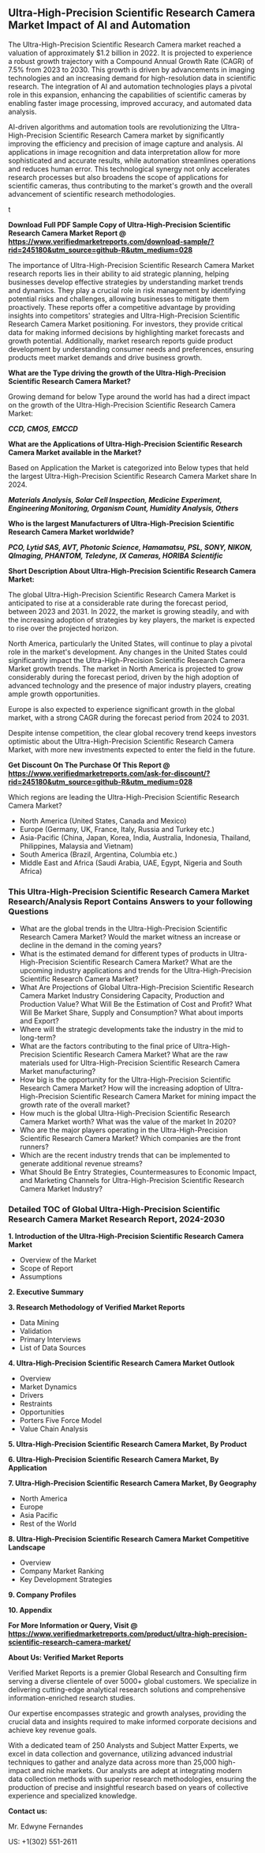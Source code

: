 <h2>Ultra-High-Precision Scientific Research Camera Market Impact of AI and Automation</h2><p>The Ultra-High-Precision Scientific Research Camera market reached a valuation of approximately $1.2 billion in 2022. It is projected to experience a robust growth trajectory with a Compound Annual Growth Rate (CAGR) of 7.5% from 2023 to 2030. This growth is driven by advancements in imaging technologies and an increasing demand for high-resolution data in scientific research. The integration of AI and automation technologies plays a pivotal role in this expansion, enhancing the capabilities of scientific cameras by enabling faster image processing, improved accuracy, and automated data analysis.</p><p>AI-driven algorithms and automation tools are revolutionizing the Ultra-High-Precision Scientific Research Camera market by significantly improving the efficiency and precision of image capture and analysis. AI applications in image recognition and data interpretation allow for more sophisticated and accurate results, while automation streamlines operations and reduces human error. This technological synergy not only accelerates research processes but also broadens the scope of applications for scientific cameras, thus contributing to the market's growth and the overall advancement of scientific research methodologies.</p>t</p><p id="" class=""><strong>Download Full PDF Sample Copy of Ultra-High-Precision Scientific Research Camera Market Report @ <a href="https://www.verifiedmarketreports.com/download-sample/?rid=245180&utm_source=github-R&utm_medium=028" target="_blank">https://www.verifiedmarketreports.com/download-sample/?rid=245180&utm_source=github-R&utm_medium=028</a></strong></p><p>The importance of&nbsp;Ultra-High-Precision Scientific Research Camera Market research reports lies in their ability to aid strategic planning, helping businesses develop effective strategies by understanding market trends and dynamics. They play a crucial role in risk management by identifying potential risks and challenges, allowing businesses to mitigate them proactively. These reports offer a competitive advantage by providing insights into competitors' strategies and Ultra-High-Precision Scientific Research Camera Market positioning. For investors, they provide critical data for making informed decisions by highlighting market forecasts and growth potential. Additionally, market research reports guide product development by understanding consumer needs and preferences, ensuring products meet market demands and drive business growth.</p><p><strong>What are the&nbsp;Type driving the growth of the Ultra-High-Precision Scientific Research Camera Market?</strong></p><p id="" class="">Growing demand for below Type around the world has had a direct impact on the growth of the Ultra-High-Precision Scientific Research Camera Market:</p><em><strong>CCD, CMOS, EMCCD</strong></em></p><strong>What are the&nbsp;Applications&nbsp;of Ultra-High-Precision Scientific Research Camera Market available in the Market?</strong></p><p id="" class="">Based on Application the Market is categorized into Below types that held the largest Ultra-High-Precision Scientific Research Camera Market share In 2024.</p><em><strong>Materials Analysis, Solar Cell Inspection, Medicine Experiment, Engineering Monitoring, Organism Count, Humidity Analysis, Others</strong></em></p><strong>Who is the largest Manufacturers of Ultra-High-Precision Scientific Research Camera Market worldwide?</strong></p><p><em><strong>PCO, Lytid SAS, AVT, Photonic Science, Hamamatsu, PSL, SONY, NIKON, Qlmaging, PHANTOM, Teledyne, IX Cameras, HORIBA Scientific</strong></em></p><p id="" class=""><strong>Short Description About Ultra-High-Precision Scientific Research Camera Market:</strong></p><p>The global Ultra-High-Precision Scientific Research Camera Market is anticipated to rise at a considerable rate during the forecast period, between 2023 and 2031. In 2022, the market is growing steadily, and with the increasing adoption of strategies by key players, the market is expected to rise over the projected horizon.</p><p>North America, particularly the United States, will continue to play a pivotal role in the market's development. Any changes in the United States could significantly impact the Ultra-High-Precision Scientific Research Camera Market growth trends. The market in North America is projected to grow considerably during the forecast period, driven by the high adoption of advanced technology and the presence of major industry players, creating ample growth opportunities.</p><p>Europe is also expected to experience significant growth in the global market, with a strong CAGR during the forecast period from 2024 to 2031.</p><p>Despite intense competition, the clear global recovery trend keeps investors optimistic about the Ultra-High-Precision Scientific Research Camera Market, with more new investments expected to enter the field in the future.</p><p id="" class=""><strong>Get Discount On The Purchase Of This Report @ <a href="https://www.verifiedmarketreports.com/ask-for-discount/?rid=245180&utm_source=github-R&utm_medium=028" target="_blank">https://www.verifiedmarketreports.com/ask-for-discount/?rid=245180&utm_source=github-R&utm_medium=028</a></strong></p>Which regions are leading the Ultra-High-Precision Scientific Research Camera Market?</p><ul><li>North America (United States, Canada and Mexico)</li><li>Europe (Germany, UK, France, Italy, Russia and Turkey etc.)</li><li>Asia-Pacific (China, Japan, Korea, India, Australia, Indonesia, Thailand, Philippines, Malaysia and Vietnam)</li><li>South America (Brazil, Argentina, Columbia etc.)</li><li>Middle East and Africa (Saudi Arabia, UAE, Egypt, Nigeria and South Africa)</li></ul><h3 id="" class="">This Ultra-High-Precision Scientific Research Camera Market Research/Analysis Report Contains Answers to your following Questions</h3><ul><li>What are the global trends in the Ultra-High-Precision Scientific Research Camera Market? Would the market witness an increase or decline in the demand in the coming years?</li><li>What is the estimated demand for different types of products in Ultra-High-Precision Scientific Research Camera Market? What are the upcoming industry applications and trends for the Ultra-High-Precision Scientific Research Camera Market?</li><li>What Are Projections of Global Ultra-High-Precision Scientific Research Camera Market Industry Considering Capacity, Production and Production Value? What Will Be the Estimation of Cost and Profit? What Will Be Market Share, Supply and Consumption? What about imports and Export?</li><li>Where will the strategic developments take the industry in the mid to long-term?</li><li>What are the factors contributing to the final price of Ultra-High-Precision Scientific Research Camera Market? What are the raw materials used for Ultra-High-Precision Scientific Research Camera Market manufacturing?</li><li>How big is the opportunity for the Ultra-High-Precision Scientific Research Camera Market? How will the increasing adoption of Ultra-High-Precision Scientific Research Camera Market for mining impact the growth rate of the overall market?</li><li>How much is the global Ultra-High-Precision Scientific Research Camera Market worth? What was the value of the market In 2020?</li><li>Who are the major players operating in the Ultra-High-Precision Scientific Research Camera Market? Which companies are the front runners?</li><li>Which are the recent industry trends that can be implemented to generate additional revenue streams?</li><li>What Should Be Entry Strategies, Countermeasures to Economic Impact, and Marketing Channels for Ultra-High-Precision Scientific Research Camera Market Industry?</li></ul><h3 id="" class="">Detailed TOC of Global Ultra-High-Precision Scientific Research Camera Market Research Report, 2024-2030</h3><p id="" class=""><strong>1. Introduction of the Ultra-High-Precision Scientific Research Camera Market</strong></p><ul><li>Overview of the Market</li><li>Scope of Report</li><li>Assumptions</li></ul><p id="" class=""><strong>2. Executive Summary</strong></p><p id="" class=""><strong>3. Research Methodology of Verified Market Reports</strong></p><ul><li>Data Mining</li><li>Validation</li><li>Primary Interviews</li><li>List of Data Sources</li></ul><p id="" class=""><strong>4. Ultra-High-Precision Scientific Research Camera Market Outlook</strong></p><ul><li>Overview</li><li>Market Dynamics</li><li>Drivers</li><li>Restraints</li><li>Opportunities</li><li>Porters Five Force Model</li><li>Value Chain Analysis</li></ul><p id="" class=""><strong>5. Ultra-High-Precision Scientific Research Camera Market, By Product</strong></p><p id="" class=""><strong>6. Ultra-High-Precision Scientific Research Camera Market, By Application</strong></p><p id="" class=""><strong>7. Ultra-High-Precision Scientific Research Camera Market, By Geography</strong></p><ul><li>North America</li><li>Europe</li><li>Asia Pacific</li><li>Rest of the World</li></ul><p id="" class=""><strong>8. Ultra-High-Precision Scientific Research Camera Market Competitive Landscape</strong></p><ul><li>Overview</li><li>Company Market Ranking</li><li>Key Development Strategies</li></ul><p id="" class=""><strong>9. Company Profiles</strong></p><p id="" class=""><strong>10. Appendix</strong></p><p id="" class=""><strong>For More Information or Query, Visit @ <a href="https://www.verifiedmarketreports.com/product/ultra-high-precision-scientific-research-camera-market/" target="_blank">https://www.verifiedmarketreports.com/product/ultra-high-precision-scientific-research-camera-market/</a></strong></p><p id="" class=""><strong>About Us: Verified Market Reports</strong></p><p id="" class="">Verified Market Reports is a premier Global Research and Consulting firm serving a diverse clientele of over 5000+ global customers. We specialize in delivering cutting-edge analytical research solutions and comprehensive information-enriched research studies.</p><p id="" class="">Our expertise encompasses strategic and growth analyses, providing the crucial data and insights required to make informed corporate decisions and achieve key revenue goals.</p><p id="" class="">With a dedicated team of 250 Analysts and Subject Matter Experts, we excel in data collection and governance, utilizing advanced industrial techniques to gather and analyze data across more than 25,000 high-impact and niche markets. Our analysts are adept at integrating modern data collection methods with superior research methodologies, ensuring the production of precise and insightful research based on years of collective experience and specialized knowledge.</p><p id="" class=""><strong>Contact us:</strong></p><p id="" class="">Mr. Edwyne Fernandes</p><p id="" class="">US: +1(302) 551-2611</p>